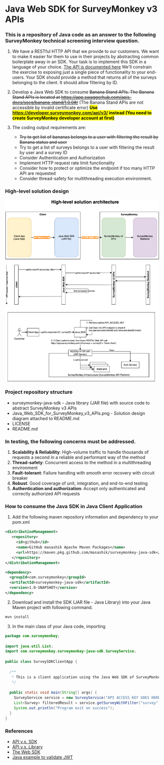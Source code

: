 # Java Web SDK for SurveyMonkey v3 APIs

### This is a repository of Java code as an answer to the following SurveyMonkey technical screening interview question.

1. We have a RESTful HTTP API that we provide to our customers. We want to make it easier for them to use in their projects by abstracting common boilerplate away in an SDK. Your task is to implement this SDK in a language of your choice. [The API is documented here](https://developer.surveymonkey.com/api/v3/) We'll constrain the exercise to exposing just a single piece of functionality to your end-users. Your SDK should provide a method that returns all of the surveys belonging to the client. It should allow filtering by ID.
2. Develop a Java Web SDK to consume ~~Banana Stand APIs. The Banana Stand APIs is located at https://app.swaggerhub.com/apis-docs/sseg/banana-stand/1.0.0#/~~
(The Banana Stand APIs are not accessible by invalid certificate error)
**<mark>Use https://developer.surveymonkey.com/api/v3/ instead (You need to create SurveyMonkey developer account at first)</mark>**

3. The coding output requirements are:
	- ~~Try to get list of bananas belongs to a user with filtering the result by Banana status and user~~
	- Try to get a list of surveys belongs to a user with filtering the result by user and a survey ID
	- Consider Authentication and Authorization
	- Implement HTTP request rate limit functionality
	- Consider how to protect or optimize the endpoint if too many HTTP API are requested
	- Consider thread-safety for multithreading execution environment.

### High-level solution design
![High-level design](Java_Web_SDK_for_SurveyMonkey_v3_APIs.png)

### Project repository structure
- surveymonkey-java-sdk                     - Java library (JAR file) with source code to abstract SurveyMonkey v3 APIs
- Java_Web_SDK_for_SurveyMonkey_v3_APIs.png - Solution design diagram attached to README.md
- LICENSE
- README.md

### In testing, the following concerns must be addressed.

1. **Scalability & Reliability**: High-volume traffic to handle thousands of requests a second in a reliable and performant way of the method
2. **Thread-safety**: Concurrent access to the method in a multithreading environment
3. **Fault-tolerant**: Failure handling with smooth error recovery with circuit breaker
4. **Robust**: Good coverage of unit, integration, and end-to-end testing
5. **Authentication and authorization**: Accept only authenticated and correctly authorized API requests

### How to consume the Java SDK in Java Client Application

1. Add the following maven repository information and dependency to your pom.xml

```xml
<distributionManagement>
   <repository>
     <id>github</id>
     <name>GitHub masashik Apache Maven Packages</name>
     <url>https://maven.pkg.github.com/masashik/surveymonkey-java-sdk</url>
   </repository>
</distributionManagement>
```

```xml
<dependency>
  <groupId>com.surveymonkey</groupId>
  <artifactId>surveymonkey-java-sdk</artifactId>
  <version>1.0-SNAPSHOT</version>
</dependency>
```

2. Download and install the SDK (JAR file - Java Library) into your Java Maven project with following command.

```bash
mvn install
```

3. In the main class of your Java code, importing
```java
package com.surveymonkey;

import java.util.List;
import com.surveymonkey.surveymonkey-java-sdk.SurveyService;

public class SurveySDKClientApp {

  /**
   * This is a client application using the Java Web SDK of SurveyMonkey v3 APIs.
   */

  public static void main(String[] args) {
    SurveyService service = new SurveyService("API ACCESS KEY GOES HERE");
    List<Survey> filteredResult = service.getSurveyWithFilter("survey");
    System.out.println("Program exit on success");
  }
}
```

### References

- [API v.s. SDK](https://rapidapi.com/blog/api-vs-sdk/)
- [API v.s. Library](https://rapidapi.com/blog/api-vs-library/)
- [The Web SDK](https://help.sap.com/viewer/8b8d6fffe113457094a17701f63e3d6a/GIGYA/en-US/417f1e0c70b21014bbc5a10ce4041860.html)
- [Java example to validate JWT](https://help.sap.com/viewer/8b8d6fffe113457094a17701f63e3d6a/GIGYA/en-US/417f310970b21014bbc5a10ce4041860.html)
